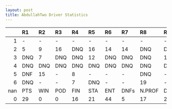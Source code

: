 ```yaml
---
layout: post 
title: AbdullahTwo Driver Statistics
--- 
```


|     | R1   | R2   | R3   | R4   | R5   | R6   | R7   | R8     | R9   | R10   | R11   | R12   | Points   | Pos   |
|----:|:-----|:-----|:-----|:-----|:-----|:-----|:-----|:-------|:-----|:------|:------|:------|:---------|:------|
|   1 | -    | -    | -    | -    | -    | -    | -    | -      | -    | -     | -     | -     | nan      | nan   |
|   2 | 5    | 9    | 16   | DNQ  | 16   | 14   | 14   | DNQ    | DNQ  | 17    | DNF   | DNF   | 18.0     | 18.0  |
|   3 | DNQ  | 7    | DNQ  | DNQ  | 12   | DNQ  | DNQ  | DNQ    | 12   | DNF   | 14    | 13    | 4.0      | 22.0  |
|   4 | DNQ  | DNQ  | DNQ  | DNQ  | DNQ  | DNQ  | DNQ  | DNQ    | DNQ  | DNQ   | DNQ   | -     | 0.0      | 38.0  |
|   5 | DNF  | 15   | -    | 8    | -    | -    | -    | DNQ    | -    | DNF   | -     | -     | 3.0      | 26.0  |
|   6 | DNQ  | -    | -    | 7    | DNQ  | -    | -    | 19     | -    | nan   | nan   | nan   | 4.0      | 23.0  |
| nan | PTS  | WIN  | POD  | FIN  | STA  | ENT  | DNFs | N.PROF | DNQ  | %FIN  | PPR   | BST   | CHA      | RNK   |
|   0 | 29   | 0    | 0    | 16   | 21   | 44   | 5    | 17     | 23   | 76.19 | 0.66  | 5     | 0.0      | 38.0  |